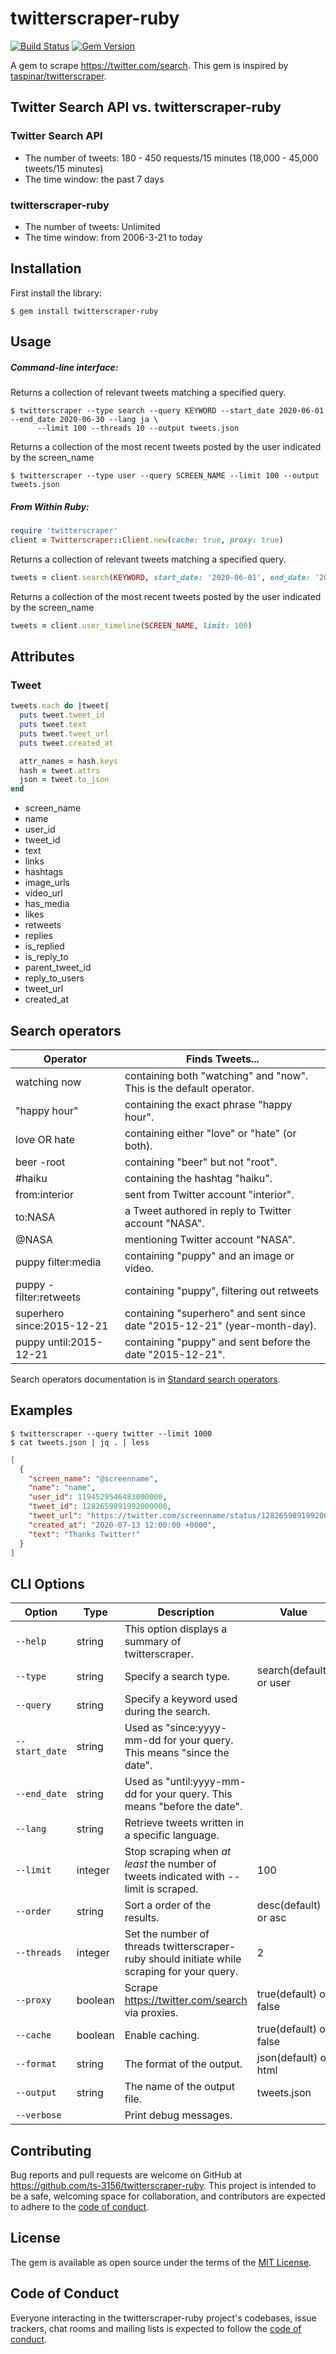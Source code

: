 # twitterscraper-ruby

[![Build Status](https://circleci.com/gh/ts-3156/twitterscraper-ruby.svg?style=svg)](https://circleci.com/gh/ts-3156/twitterscraper-ruby)
[![Gem Version](https://badge.fury.io/rb/twitterscraper-ruby.svg)](https://badge.fury.io/rb/twitterscraper-ruby)

A gem to scrape https://twitter.com/search. This gem is inspired by [taspinar/twitterscraper](https://github.com/taspinar/twitterscraper).


## Twitter Search API vs. twitterscraper-ruby

### Twitter Search API

- The number of tweets: 180 - 450 requests/15 minutes (18,000 - 45,000 tweets/15 minutes)
- The time window: the past 7 days

### twitterscraper-ruby

- The number of tweets: Unlimited
- The time window: from 2006-3-21 to today


## Installation

First install the library:

```shell script
$ gem install twitterscraper-ruby
````
    

## Usage

##### Command-line interface:

Returns a collection of relevant tweets matching a specified query.

```shell script
$ twitterscraper --type search --query KEYWORD --start_date 2020-06-01 --end_date 2020-06-30 --lang ja \
      --limit 100 --threads 10 --output tweets.json
```

Returns a collection of the most recent tweets posted by the user indicated by the screen_name

```shell script
$ twitterscraper --type user --query SCREEN_NAME --limit 100 --output tweets.json
```

##### From Within Ruby:

```ruby
require 'twitterscraper'
client = Twitterscraper::Client.new(cache: true, proxy: true)
```

Returns a collection of relevant tweets matching a specified query.

```ruby
tweets = client.search(KEYWORD, start_date: '2020-06-01', end_date: '2020-06-30', lang: 'ja', limit: 100, threads: 10)
```

Returns a collection of the most recent tweets posted by the user indicated by the screen_name

```ruby
tweets = client.user_timeline(SCREEN_NAME, limit: 100)
```


## Attributes

### Tweet

```ruby
tweets.each do |tweet|
  puts tweet.tweet_id
  puts tweet.text
  puts tweet.tweet_url
  puts tweet.created_at

  attr_names = hash.keys
  hash = tweet.attrs
  json = tweet.to_json
end
```

- screen_name
- name
- user_id
- tweet_id
- text
- links
- hashtags
- image_urls
- video_url
- has_media
- likes
- retweets
- replies
- is_replied
- is_reply_to
- parent_tweet_id
- reply_to_users
- tweet_url
- created_at


## Search operators

| Operator | Finds Tweets... |
| ------------- | ------------- |
| watching now | containing both "watching" and "now". This is the default operator. |
| "happy hour" | containing the exact phrase "happy hour". |
| love OR hate | containing either "love" or "hate" (or both). |
| beer -root | containing "beer" but not "root". |
| #haiku | containing the hashtag "haiku". |
| from:interior | sent from Twitter account "interior". |
| to:NASA | a Tweet authored in reply to Twitter account "NASA". |
| @NASA | mentioning Twitter account "NASA". |
| puppy filter:media | containing "puppy" and an image or video. |
| puppy -filter:retweets | containing "puppy", filtering out retweets |
| superhero since:2015-12-21 | containing "superhero" and sent since date "2015-12-21" (year-month-day). |
| puppy until:2015-12-21 | containing "puppy" and sent before the date "2015-12-21". |

Search operators documentation is in [Standard search operators](https://developer.twitter.com/en/docs/tweets/rules-and-filtering/overview/standard-operators).


## Examples

```shell script
$ twitterscraper --query twitter --limit 1000
$ cat tweets.json | jq . | less
```

```json
[
  {
    "screen_name": "@screenname",
    "name": "name",
    "user_id": 1194529546483000000,
    "tweet_id": 1282659891992000000,
    "tweet_url": "https://twitter.com/screenname/status/1282659891992000000",
    "created_at": "2020-07-13 12:00:00 +0000",
    "text": "Thanks Twitter!"
  }
]
```

## CLI Options

| Option | Type | Description | Value |
| ------------- | ------------- | ------------- | ------------- |
| `--help`       | string  | This option displays a summary of twitterscraper. | |
| `--type`       | string  | Specify a search type. | search(default) or user |
| `--query`      | string  | Specify a keyword used during the search. | |
| `--start_date` | string  | Used as "since:yyyy-mm-dd for your query. This means "since the date". | |
| `--end_date`   | string  | Used as "until:yyyy-mm-dd for your query. This means "before the date". | |
| `--lang`       | string  | Retrieve tweets written in a specific language. | |
| `--limit`      | integer | Stop scraping when *at least* the number of tweets indicated with --limit is scraped. | 100 |
| `--order`      | string  | Sort a order of the results. | desc(default) or asc |
| `--threads`    | integer | Set the number of threads twitterscraper-ruby should initiate while scraping for your query. | 2 |
| `--proxy`      | boolean | Scrape https://twitter.com/search via proxies. | true(default) or false |
| `--cache`      | boolean | Enable caching. | true(default) or false |
| `--format`     | string  | The format of the output. | json(default) or html |
| `--output`     | string  | The name of the output file. | tweets.json |
| `--verbose`    |         | Print debug messages. | |


## Contributing

Bug reports and pull requests are welcome on GitHub at https://github.com/ts-3156/twitterscraper-ruby. This project is intended to be a safe, welcoming space for collaboration, and contributors are expected to adhere to the [code of conduct](https://github.com/ts-3156/twitterscraper-ruby/blob/master/CODE_OF_CONDUCT.md).


## License

The gem is available as open source under the terms of the [MIT License](https://opensource.org/licenses/MIT).


## Code of Conduct

Everyone interacting in the twitterscraper-ruby project's codebases, issue trackers, chat rooms and mailing lists is expected to follow the [code of conduct](https://github.com/ts-3156/twitterscraper-ruby/blob/master/CODE_OF_CONDUCT.md).
